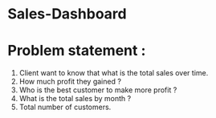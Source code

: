 # Sales-Dashboard
# Problem statement :
1) Client want to know that what is the total sales over time.
2) How much profit they gained ?
3) Who is the best customer to make more profit ?
4) What is the total sales by month ?
5) Total number of customers.
